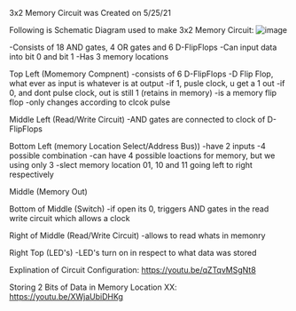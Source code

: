 3x2 Memory Circuit was Created on 5/25/21


Following is Schematic Diagram used to make 3x2 Memory Circuit:
![image](https://github.com/1Hamza-Hashmi1/3x2-Memory-Circuit/assets/146145658/2d894e65-2eb3-4558-b38f-dd59e1008fdc)

-Consists of 18 AND gates, 4 OR gates and 6 D-FlipFlops
-Can input data into bit 0 and bit 1
-Has 3 memory locations


Top Left (Momemory Compnent)
-consists of 6 D-FlipFlops
-D Flip Flop, what ever as input is whatever is at output
  -if 1, pusle clock, u get a 1 out
  -if 0, and dont pulse clock, out is still 1 (retains in memory)
  -is a memory flip flop
  -only changes according to clcok pulse

Middle Left (Read/Write Circuit)
-AND gates are connected to clock of D-FlipFlops

Bottom Left (memory Location Select/Address Bus))
  -have 2 inputs
  -4 possible combination
  -can have 4 possible loactions for memory, but we using only 3
  -slect memory location 01, 10 and 11 going left to right respectively


Middle (Memory Out)

Bottom of Middle (Switch)
  -if open its 0, triggers AND gates in the read write circuit which allows a clock


Right of Middle (Read/Write Circuit)
-allows to read whats in memonry


Right Top (LED's)
-LED's turn on in respect to what data was stored 


Explination of Circuit Configuration: https://youtu.be/qZTqvMSgNt8

Storing 2 Bits of Data in Memory Location XX: https://youtu.be/XWjaUbiDHKg
